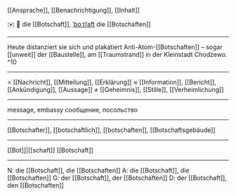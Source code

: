 [[Ansprache]], [[Benachrichtigung]], [[Inhalt]]

✉️ 🔴 die [[Botschaft]], [ˈboːtʃaft](https://youglish.com/pronounce/Botschaft/german)
die [[Botschaften]]

---
Heute distanziert sie sich und plakatiert Anti-Atom-[[Botschaften]] – sogar [[unweit]] der [[Baustelle]], am [[Traumstrand]] in der Kleinstadt Chodzewo. ^10

---
= [[Nachricht]], [[Mitteilung]], [[Erklärung]]
≈ [[Information]], [[Bericht]], [[Ankündigung]], [[Aussage]]
≠ [[Geheimnis]], [[Stille]], [[Verheimlichung]]

---
message, embassy
сообщение, посольство

---
[[Botschafter]], [[botschaftlich]], [[botschaften]], [[Botschaftsgebäude]]

---
[[Bot]]|[[schaft]]
[[Botschaft]]


---
N: die [[Botschaft]], die [[Botschaften]]
A: die [[Botschaft]], die [[Botschaften]]
G: der [[Botschaft]], der [[Botschaften]]
D: der [[Botschaft]], den [[Botschaften]]
